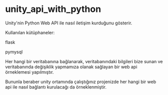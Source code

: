# unity_api_with_python
Unity'nin Python Web API ile nasıl iletişim kurduğunu gösterir.

Kullanılan kütüphaneler:

flask

pymysql


Her hangi bir veritabanına bağlanarak, veritabanındaki bilgileri bize sunan ve veritabanında değişiklik yapmamıza olanak sağlayan bir web api örneklemesi yapılmıştır.

Bununla beraber unity ortamında çalıştığınız projenizde her hangi bir web api ile nasıl bağlantı kurulacağı da örneklenmiştir.


